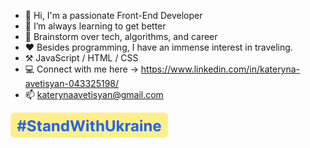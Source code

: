- 👋 Hi, I'm a passionate Front-End Developer 
- 🌱 I’m always learning to get better
- 💬 Brainstorm over tech, algorithms, and career
- ❤️ Besides programming, I have an immense interest in traveling.
-  ⚒️ JavaScript / HTML / CSS
-  💻  Connect with me here -> https://www.linkedin.com/in/kateryna-avetisyan-043325198/
-  📫 katerynaavetisyan@gmail.com

[![Stand With Ukraine](https://raw.githubusercontent.com/vshymanskyy/StandWithUkraine/main/badges/StandWithUkraine.svg)](https://stand-with-ukraine.pp.ua)
<!---
katerynaavetisyan/katerynaavetisyan is a ✨ special ✨ repository because its `README.md` (this file) appears on your GitHub profile.
You can click the Preview link to take a look at your changes.
--->
